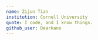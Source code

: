 ```yaml
---
name: Zijun Tian
institution: Cornell University
quote: I code, and I know things.
github_user: Dearkano
---
```

